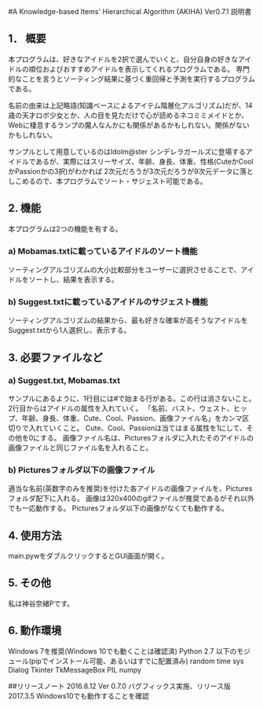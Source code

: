 ﻿#A Knowledge-based Items' Hierarchical Algorithm (AKIHA) Ver0.7.1 説明書

## 1． 概要
本プログラムは、好きなアイドルを2択で選んでいくと、自分自身の好きなアイドルの順位およびおすすめアイドルを表示してくれるプログラムである。
専門的なことを言うとソーティング結果に基づく重回帰と予測を実行するプログラムである。

名前の由来は上記略語(知識ベースによるアイテム階層化アルゴリズム)だが、14歳の天才ロボ少女とか、人の目を見ただけで心が読めるネコミミメイドとか、
Webに棲息するランプの魔人なんかにも関係があるかもしれない。関係がないかもしれない。

サンプルとして用意しているのはIdolm@ster シンデレラガールズに登場するアイドルであるが、実際にはスリーサイズ、年齢、身長、体重、性格(CuteかCoolかPassionかの3択)がわかれば
2次元だろうが3次元だろうが9次元データに落としこめるので、本プログラムでソート・サジェスト可能である。

## 2. 機能
本プログラムは2つの機能を有する。
### a) Mobamas.txtに載っているアイドルのソート機能
ソーティングアルゴリズムの大小比較部分をユーザーに選択させることで、アイドルをソートし、結果を表示する。
### b) Suggest.txtに載っているアイドルのサジェスト機能
ソーティングアルゴリズムの結果から、最も好きな確率が高そうなアイドルをSuggest.txtから1人選択し、表示する。

## 3. 必要ファイルなど
### a) Suggest.txt, Mobamas.txt
サンプルにあるように、1行目には#で始まる行がある。この行は消さないこと。
2行目からはアイドルの属性を入れていく。
「名前、バスト、ウェスト、ヒップ、年齢、身長、体重、Cute、Cool、Passion、画像ファイル名」をカンマ区切りで入れていくこと。
Cute、Cool、Passionは当てはまる属性を1にして、その他を0にする。
画像ファイル名は、Picturesフォルダに入れたそのアイドルの画像ファイルと同じファイル名を入れること。
### b) Picturesフォルダ以下の画像ファイル
適当な名前(英数字のみを推奨)を付けた各アイドルの画像ファイルを、Picturesフォルダ配下に入れる。
画像は320x400のgifファイルが推奨であるがそれ以外でも一応動作する。
Picturesフォルダ以下の画像がなくても動作する。

## 4. 使用方法
main.pywをダブルクリックするとGUI画面が開く。

## 5. その他
私は神谷奈緒Pです。

## 6. 動作環境
Windows 7を推奨(Windows 10でも動くことは確認済)
Python 2.7
以下のモジュール(pipでインストール可能、あるいはすでに配置済み)
random
time
sys
Dialog
Tkinter
TkMessageBox
PIL
numpy

##リリースノート
2016.8.12 Ver 0.7.0 バグフィックス実施、リリース版
2017.3.5 Windows10でも動作することを確認